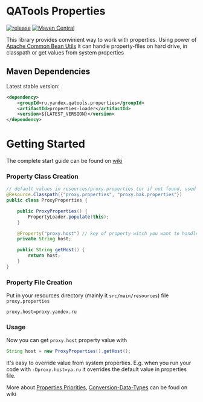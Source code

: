 # QATools Properties

[![release](http://github-release-version.herokuapp.com/github/yandex-qatools/properties/release.svg?style=flat)](https://github.com/yandex-qatools/properties/releases/latest)
[![Maven Central](https://maven-badges.herokuapp.com/maven-central/ru.yandex.qatools.properties/properties-loader/badge.svg?style=flat)](https://maven-badges.herokuapp.com/maven-central/ru.yandex.qatools.properties/properties-loader)  

This library provides convinient way to work with properties. Using power of [Apache Common Bean Utils](http://commons.apache.org/proper/commons-beanutils/) it can handle property-files on hard drive, in classpath or get values from system properties

## Maven Dependencies

Latest stable version:
```xml
<dependency>
    <groupId>ru.yandex.qatools.properties</groupId>
    <artifactId>properties-loader</artifactId>
    <version>${LATEST_VERSION}</version>
</dependency>
```

# Getting Started

The complete start guide can be found on [wiki](https://github.com/yandex-qatools/properties/wiki/Start-Guide)

### Property Class Creation

```java
// default values in resources/proxy.properties (or if not found, used values from resources/proxy.bak.properties)
@Resource.Classpath({"proxy.properties", "proxy.bak.properties"})
public class ProxyProperties {

    public ProxyProperties() {
        PropertyLoader.populate(this); 
    }

    @Property("proxy.host") // key of property witch you want to handle
    private String host;

    public String getHost() {
        return host;
    }
}
```

### Property File Creation

Put in your resources directory (mainly it `src/main/resources`) file `proxy.properties`

```properties
proxy.host=proxy.yandex.ru
```

### Usage

Now you can get `proxy.host` property value with  

```java
String host = new ProxyProperties().getHost();
```

It's easy to override value from system properties. E.g. when you run your code with `-Dproxy.host=ya.ru` it overrides the default value in properties file.

More about [Properties Priorities](https://github.com/yandex-qatools/properties/wiki/Properties-Priorities), [Conversion-Data-Types](https://github.com/yandex-qatools/properties/wiki/Conversion-Data-Types) can be foud on wiki

